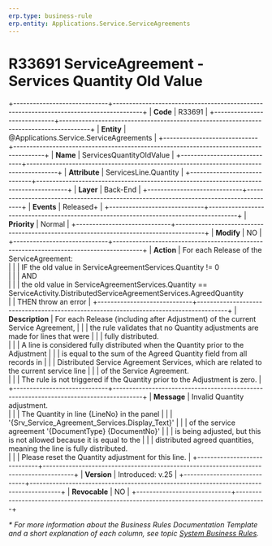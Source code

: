 ```yaml
---
erp.type: business-rule
erp.entity: Applications.Service.ServiceAgreements
---
```


# R33691 ServiceAgreement - Services Quantity Old Value
+-----------------------------+---------------------------------------------------------------------------------------+
| **Code**                    | R33691                                                                                |
+-----------------------------+---------------------------------------------------------------------------------------+
| **Entity**                  | @Applications.Service.ServiceAgreements                                               |
+-----------------------------+---------------------------------------------------------------------------------------+
| **Name**                    | ServicesQuantityOldValue                                                              |
+-----------------------------+---------------------------------------------------------------------------------------+
| **Attribute**               | ServicesLine.Quantity                                                                 |
+-----------------------------+---------------------------------------------------------------------------------------+
| **Layer**                   | Back-End                                                                              |
+-----------------------------+---------------------------------------------------------------------------------------+
| **Events**                  | Released+                                                                             |
+-----------------------------+---------------------------------------------------------------------------------------+
| **Priority**                | Normal                                                                                |
+-----------------------------+---------------------------------------------------------------------------------------+
| **Modify**                  | NO                                                                                    |
+-----------------------------+---------------------------------------------------------------------------------------+
| **Action**                  | For each Release of the ServiceAgreement: <br/>                                       |
|                             | IF the old value in ServiceAgreementServices.Quantity != 0 <br/>                      |
|                             | AND <br/>                                                                             |
|                             | the old value in ServiceAgreementServices.Quantity == ServiceActivity.DistributedServiceAgreementServices.AgreedQuantity<br/>
|                             | THEN throw an error                                                                   |
+-----------------------------+---------------------------------------------------------------------------------------+
| **Description**             | For each Release (including after Adjustment) of the current Service Agreement,       | 
|                             | the rule validates that no Quantity adjustments are made for lines that were          |
|                             | fully distributed. <br/>                                                              |
|                             | A line is considered fully distributed when the Quantity prior to the Adjustment      |
|                             | is equal to the sum of the Agreed Quantity field from all records in                  |
|                             | Distributed Service Agreement Services, which are related to the current service line |
|                             | of the Service Agreement. <br/>                                                       |
|                             | The rule is not triggered if the Quantity prior to the Adjustment is zero.            |
+-----------------------------+---------------------------------------------------------------------------------------+
| **Message**                 | Invalid Quantity аdjustment. <br/>                                                    |
|                             | Тhe Quantity in line {LineNo} in the panel                                            |
|                             | '{Srv_Service_Agreement_Services.Display_Text}'                                       |
|                             | of the service agreement '{DocumentType} {DocumentNo}'                                |
|                             | is being adjusted, but this is not allowed because it is equal to the                 | 
|                             | distributed agreed quantities, meaning the line is fully distributed.<br/>            |
|                             | Please reset the Quantity adjustment for this line.                                   |
+-----------------------------+---------------------------------------------------------------------------------------+
| **Version**                 | Introduced: v.25                                                                      |
+-----------------------------+---------------------------------------------------------------------------------------+
| **Revocable**               | NO                                                                                    |
+-----------------------------+---------------------------------------------------------------------------------------+

*\* For more information about the Business Rules Documentation Template and a short explanation of each column, see
topic [System Business Rules](../templates/template-description-system-business-rules.md).*
